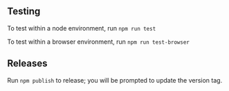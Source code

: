 ## Testing
To test within a node environment, run `npm run test`

To test within a browser environment, run `npm run test-browser`

## Releases
Run `npm publish` to release; you will be prompted to update the version tag.
